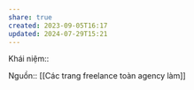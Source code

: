 ```yaml
---
share: true
created: 2023-09-05T16:17
updated: 2024-07-29T15:21
---
```

Khái niệm:: 

Nguồn:: 
[[Các trang freelance toàn agency làm]] 
